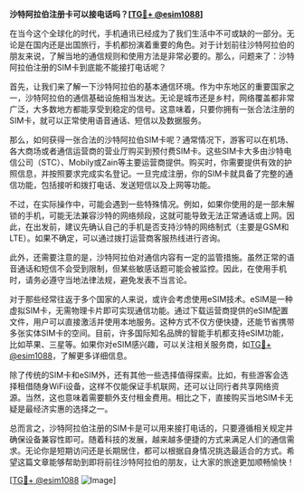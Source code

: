 **沙特阿拉伯注册卡可以接电话吗？[[TG💪+ @esim1088](https://t.me/s/esim1088)]**

在当今这个全球化的时代，手机通讯已经成为了我们生活中不可或缺的一部分。无论是在国内还是出国旅行，手机都扮演着重要的角色。对于计划前往沙特阿拉伯的朋友来说，了解当地的通信规则和使用方法是非常必要的。那么，问题来了：沙特阿拉伯注册的SIM卡到底能不能接打电话呢？

首先，让我们来了解一下沙特阿拉伯的基本通信环境。作为中东地区的重要国家之一，沙特阿拉伯的通信基础设施相当发达。无论是城市还是乡村，网络覆盖都非常广泛，大多数地方都能享受到稳定的信号。这意味着，只要你拥有一张合法注册的SIM卡，就可以正常使用语音通话、短信以及数据服务。

那么，如何获得一张合法的沙特阿拉伯SIM卡呢？通常情况下，游客可以在机场、各大商场或者通信运营商的营业厅购买到预付费SIM卡。这些SIM卡大多由沙特电信公司（STC）、Mobily或Zain等主要运营商提供。购买时，你需要提供有效的护照信息，并按照要求完成实名登记。一旦完成注册，你的SIM卡就具备了完整的通信功能，包括接听和拨打电话、发送短信以及上网等功能。

不过，在实际操作中，可能会遇到一些特殊情况。例如，如果你使用的是一部未解锁的手机，可能无法兼容沙特的网络频段，这就可能导致无法正常通话或上网。因此，在出发前，建议先确认自己的手机是否支持沙特的网络制式（主要是GSM和LTE）。如果不确定，可以通过拨打运营商客服热线进行咨询。

此外，还需要注意的是，沙特阿拉伯对通信内容有一定的监管措施。虽然正常的语音通话和短信不会受到限制，但某些敏感话题可能会被监控。因此，在使用手机时，请务必遵守当地法律法规，避免发表不当言论。

对于那些经常往返于多个国家的人来说，或许会考虑使用eSIM技术。eSIM是一种虚拟SIM卡，无需物理卡片即可实现通信功能。通过下载运营商提供的eSIM配置文件，用户可以直接激活并使用本地服务。这种方式不仅方便快捷，还能节省携带多张实体SIM卡的空间。目前，许多国际知名品牌的智能手机都支持eSIM功能，比如苹果、三星等。如果你对eSIM感兴趣，可以关注相关服务商，如[TG💪+ @esim1088](https://t.me/s/esim1088)，了解更多详细信息。

除了传统的SIM卡和eSIM外，还有其他一些选择值得探索。比如，有些游客会选择租借随身WiFi设备，这样不仅能保证手机联网，还可以让同行者共享网络资源。当然，这也意味着需要额外支付租金费用。相比之下，直接购买当地SIM卡无疑是最经济实惠的选择之一。

总而言之，沙特阿拉伯注册的SIM卡是可以用来接打电话的，只要遵循相关规定并确保设备兼容性即可。随着科技的发展，越来越多便捷的方式来满足人们的通信需求。无论你是短期访问还是长期居住，都可以根据自身情况挑选最适合的方式。希望这篇文章能够帮助到即将前往沙特阿拉伯的朋友，让大家的旅途更加顺畅愉快！

[[TG💪+ @esim1088](https://t.me/s/esim1088) ![Image](https://i.postimg.cc/4NQfJmqS/Snipaste-2025-05-13-00-14-12.png)]